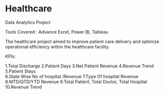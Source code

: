# Healthcare
Data Analytics Project

Tools Covered : Advance Excel, Power BI, Tableau

The healthcare project aimed to improve patient care delivery and optimize
operational efficiency within the healthcare facility.

KPIs:

1.Total Discharge
2.Patient Days
3.Net Patient Revenue
4.Revenue Trend
5.Patient Stays  
6.State Wise No of hospital /Revenue
7.Type Of hospital Revenue
8.MTD/QTD/YTD Revenue
9.Total Patient, Total Doctor, Total Hospital
10.Revenue Trend 
